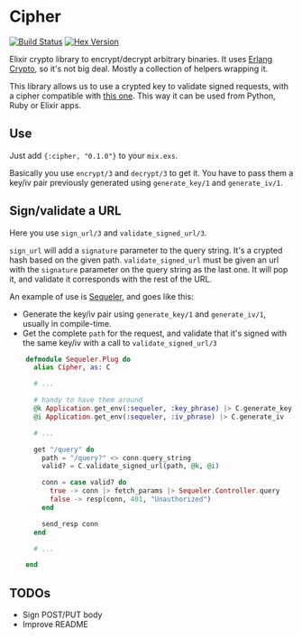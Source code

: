 # Cipher

[![Build Status](https://api.travis-ci.org/rubencaro/cipher.svg)](https://travis-ci.org/rubencaro/cipher)
[![Hex Version](http://img.shields.io/hexpm/v/cipher.svg?style=flat)](https://hex.pm/packages/cipher)

Elixir crypto library to encrypt/decrypt arbitrary binaries. It uses
[Erlang Crypto](http://www.erlang.org/doc/man/crypto.html), so it's not big
deal. Mostly a collection of helpers wrapping it.

This library allows us to use a crypted key to validate signed requests, with a
cipher compatible with
[this one](https://gist.github.com/rubencaro/9545060#file-gistfile3-ex).
This way it can be used from Python, Ruby or Elixir apps.

## Use

Just add `{:cipher, "0.1.0"}` to your `mix.exs`.

Basically you use `encrypt/3` and `decrypt/3` to get it. You have to pass them
a key/iv pair previously generated using `generate_key/1` and `generate_iv/1`.

## Sign/validate a URL

Here you use `sign_url/3` and `validate_signed_url/3`.

`sign_url` will add a `signature` parameter to the query string. It's a crypted
hash based on the given path.
`validate_signed_url` must be given an url with the `signature` parameter on the
query string as the last one. It will pop it, and validate it corresponds with
the rest of the URL.

An example of use is [Sequeler](https://github.com/rubencaro/sequeler), and goes
like this:

* Generate the key/iv pair using `generate_key/1` and `generate_iv/1`, usually in
compile-time.
* Get the complete `path` for the request, and validate that it's signed with
the same key/iv with a call to `validate_signed_url/3`

```elixir
    defmodule Sequeler.Plug do
      alias Cipher, as: C

      # ...

      # handy to have them around
      @k Application.get_env(:sequeler, :key_phrase) |> C.generate_key
      @i Application.get_env(:sequeler, :iv_phrase) |> C.generate_iv

      # ...

      get "/query" do
        path = "/query?" <> conn.query_string
        valid? = C.validate_signed_url(path, @k, @i)

        conn = case valid? do
          true -> conn |> fetch_params |> Sequeler.Controller.query
          false -> resp(conn, 401, "Unauthorized")
        end

        send_resp conn
      end

      # ...

    end
```

## TODOs

* Sign POST/PUT body
* Improve README

